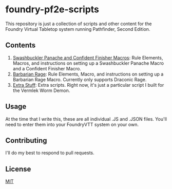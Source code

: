 # foundry-pf2e-scripts

This repository is just a collection of scripts and other content for the Foundry Virtual
Tabletop system running Pathfinder, Second Edition.

## Contents

1. [Swashbuckler Panache and Confident Finisher Macros](./swashbuckler/): Rule Elements, Macros, and instructions on setting up a Swashbuckler Panache Macro and a Confident Finisher Macro.
2. [Barbarian Rage](./barbarian/): Rule Elements, Macro, and instructions on setting up a Barbarian Rage Macro. Currently only supports Draconic Rage.
3. [Extra Stuff](./extra/): Extra scripts. Right now, it's just a particular script I built for the Vermlek Worm Demon.

## Usage

At the time that I write this, these are all individual .JS and .JSON files. You'll need
to enter them into your FoundryVTT system on your own.

## Contributing

I'll do my best to respond to pull requests.

## License
[MIT](https://choosealicense.com/licenses/mit/)